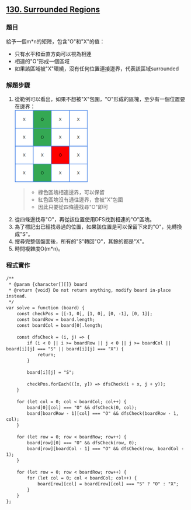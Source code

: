 ## [130. Surrounded Regions](https://leetcode.com/problems/surrounded-regions/?envType=study-plan-v2&envId=top-interview-150 "Title")

### 題目

給予一個m*n的矩陣，包含"O"和"X"的值：  
* 只有水平和垂直方向可以視為相連  
* 相連的"O"形成一個區域
* 如果該區域被"X"環繞，沒有任何位置連接邊界，代表該區域surrounded


### 解題步驟
1. 從範例可以看出，如果不想被"X"包圍，"O"形成的區塊，至少有一個位置要在邊界：  
    <img src="../pictures/Graph_General/130-1.png" width=200>  
    > * 綠色區塊相連邊界，可以保留
    > * 紅色區塊沒有通往邊界，會被"X"包圍
    > *  因此只要從四條邊找尋"O"即可
2. 從四條邊找尋"O"，再從該位置使用DFS找到相連的"O"區塊。
3. 為了標記出已經找尋過的位置，如果該位置是可以保留下來的"O"，先轉換成"S"。
4. 搜尋完整個盤面後，所有的"S"轉回"O"，其餘的都是"X"。
5. 時間複雜度O(m*n)。


### 程式實作
```JS
/**
 * @param {character[][]} board
 * @return {void} Do not return anything, modify board in-place instead.
 */
var solve = function (board) {
    const checkPos = [[-1, 0], [1, 0], [0, -1], [0, 1]];
    const boardRow = board.length;
    const boardCol = board[0].length;

    const dfsCheck = (i, j) => {
        if (i < 0 || i >= boardRow || j < 0 || j >= boardCol || board[i][j] === "S" || board[i][j] === "X") {
            return;
        }

        board[i][j] = "S";

        checkPos.forEach(([x, y]) => dfsCheck(i + x, j + y));
    }

    for (let col = 0; col < boardCol; col++) {
        board[0][col] === "O" && dfsCheck(0, col);
        board[boardRow - 1][col] === "O" && dfsCheck(boardRow - 1, col);
    }

    for (let row = 0; row < boardRow; row++) {
        board[row][0] === "O" && dfsCheck(row, 0);
        board[row][boardCol - 1] === "O" && dfsCheck(row, boardCol - 1);
    }

    for (let row = 0; row < boardRow; row++) {
        for (let col = 0; col < boardCol; col++) {
            board[row][col] = board[row][col] === "S" ? "O" : "X";
        }
    }
};
```
